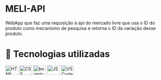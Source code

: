 
# MELI-API

WebApp que faz uma requisição à api do mercado livre que usa o ID do produto como mecanismo de pesquisa e retorna o ID da variação desse produto.

# 💼 Tecnologias utilizadas

<div>
<img align="center" alt="HTML" height="30" width="40" src="https://cdn.jsdelivr.net/gh/devicons/devicon/icons/html5/html5-plain.svg">
<img align="center" alt="CSS" height="30" width="40" src="https://cdn.jsdelivr.net/gh/devicons/devicon/icons/css3/css3-plain.svg">
<img align="center" alt="bootstrap" height="30" width="40" src="https://cdn.jsdelivr.net/gh/devicons/devicon/icons/bootstrap/bootstrap-plain.svg">
<img align="center" alt="JS" height="30" width="40" src="https://cdn.jsdelivr.net/gh/devicons/devicon/icons/javascript/javascript-plain.svg">        
<img align="center" alt="VSCode" height="30" width="40" src="https://cdn.jsdelivr.net/gh/devicons/devicon/icons/vscode/vscode-original.svg">
</div>
